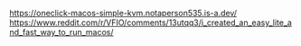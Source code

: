 https://oneclick-macos-simple-kvm.notaperson535.is-a.dev/
https://www.reddit.com/r/VFIO/comments/13utqq3/i_created_an_easy_lite_and_fast_way_to_run_macos/
